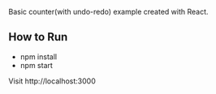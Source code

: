 Basic counter(with undo-redo) example created with React.

## How to Run
* npm install
* npm start

Visit http://localhost:3000

